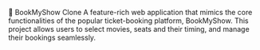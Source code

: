 🎥 BookMyShow Clone
A feature-rich web application that mimics the core functionalities of the popular ticket-booking platform, BookMyShow. 
This project allows users to select movies, seats and their timing, and manage their bookings seamlessly.

